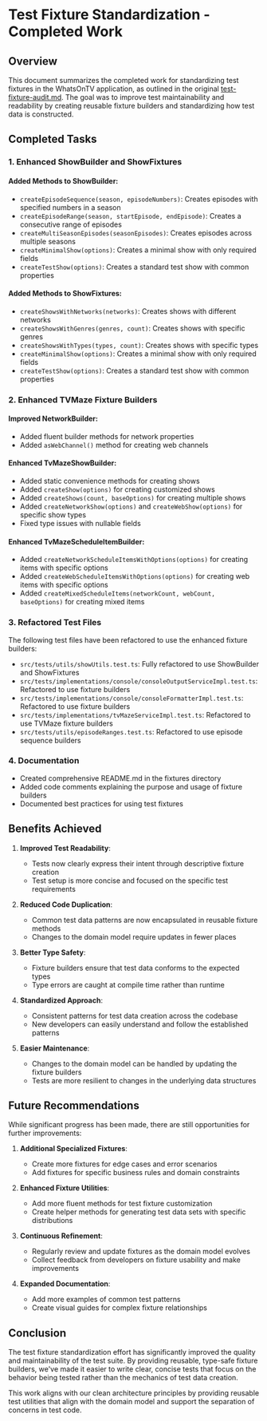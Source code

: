 # Test Fixture Standardization - Completed Work

## Overview

This document summarizes the completed work for standardizing test fixtures in the WhatsOnTV application, as outlined in the original [test-fixture-audit.md](./test-fixture-audit.md). The goal was to improve test maintainability and readability by creating reusable fixture builders and standardizing how test data is constructed.

## Completed Tasks

### 1. Enhanced ShowBuilder and ShowFixtures

#### Added Methods to ShowBuilder:

- `createEpisodeSequence(season, episodeNumbers)`: Creates episodes with specified numbers in a season
- `createEpisodeRange(season, startEpisode, endEpisode)`: Creates a consecutive range of episodes
- `createMultiSeasonEpisodes(seasonEpisodes)`: Creates episodes across multiple seasons
- `createMinimalShow(options)`: Creates a minimal show with only required fields
- `createTestShow(options)`: Creates a standard test show with common properties

#### Added Methods to ShowFixtures:

- `createShowsWithNetworks(networks)`: Creates shows with different networks
- `createShowsWithGenres(genres, count)`: Creates shows with specific genres
- `createShowsWithTypes(types, count)`: Creates shows with specific types
- `createMinimalShow(options)`: Creates a minimal show with only required fields
- `createTestShow(options)`: Creates a standard test show with common properties

### 2. Enhanced TVMaze Fixture Builders

#### Improved NetworkBuilder:

- Added fluent builder methods for network properties
- Added `asWebChannel()` method for creating web channels

#### Enhanced TvMazeShowBuilder:

- Added static convenience methods for creating shows
- Added `createShow(options)` for creating customized shows
- Added `createShows(count, baseOptions)` for creating multiple shows
- Added `createNetworkShow(options)` and `createWebShow(options)` for specific show types
- Fixed type issues with nullable fields

#### Enhanced TvMazeScheduleItemBuilder:

- Added `createNetworkScheduleItemsWithOptions(options)` for creating items with specific options
- Added `createWebScheduleItemsWithOptions(options)` for creating web items with specific options
- Added `createMixedScheduleItems(networkCount, webCount, baseOptions)` for creating mixed items

### 3. Refactored Test Files

The following test files have been refactored to use the enhanced fixture builders:

- `src/tests/utils/showUtils.test.ts`: Fully refactored to use ShowBuilder and ShowFixtures
- `src/tests/implementations/console/consoleOutputServiceImpl.test.ts`: Refactored to use fixture builders
- `src/tests/implementations/console/consoleFormatterImpl.test.ts`: Refactored to use fixture builders
- `src/tests/implementations/tvMazeServiceImpl.test.ts`: Refactored to use TVMaze fixture builders
- `src/tests/utils/episodeRanges.test.ts`: Refactored to use episode sequence builders

### 4. Documentation

- Created comprehensive README.md in the fixtures directory
- Added code comments explaining the purpose and usage of fixture builders
- Documented best practices for using test fixtures

## Benefits Achieved

1. **Improved Test Readability**:
   - Tests now clearly express their intent through descriptive fixture creation
   - Test setup is more concise and focused on the specific test requirements

2. **Reduced Code Duplication**:
   - Common test data patterns are now encapsulated in reusable fixture methods
   - Changes to the domain model require updates in fewer places

3. **Better Type Safety**:
   - Fixture builders ensure that test data conforms to the expected types
   - Type errors are caught at compile time rather than runtime

4. **Standardized Approach**:
   - Consistent patterns for test data creation across the codebase
   - New developers can easily understand and follow the established patterns

5. **Easier Maintenance**:
   - Changes to the domain model can be handled by updating the fixture builders
   - Tests are more resilient to changes in the underlying data structures

## Future Recommendations

While significant progress has been made, there are still opportunities for further improvements:

1. **Additional Specialized Fixtures**:
   - Create more fixtures for edge cases and error scenarios
   - Add fixtures for specific business rules and domain constraints

2. **Enhanced Fixture Utilities**:
   - Add more fluent methods for test fixture customization
   - Create helper methods for generating test data sets with specific distributions

3. **Continuous Refinement**:
   - Regularly review and update fixtures as the domain model evolves
   - Collect feedback from developers on fixture usability and make improvements

4. **Expanded Documentation**:
   - Add more examples of common test patterns
   - Create visual guides for complex fixture relationships

## Conclusion

The test fixture standardization effort has significantly improved the quality and maintainability of the test suite. By providing reusable, type-safe fixture builders, we've made it easier to write clear, concise tests that focus on the behavior being tested rather than the mechanics of test data creation.

This work aligns with our clean architecture principles by providing reusable test utilities that align with the domain model and support the separation of concerns in test code.
